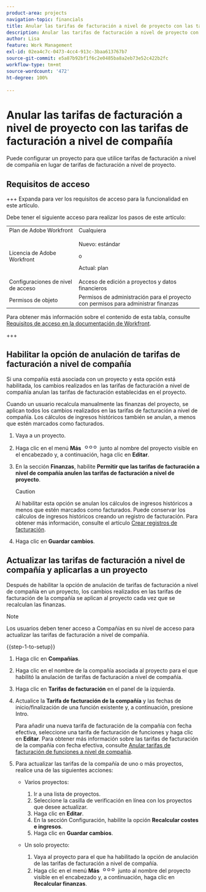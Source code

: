 ```yaml
---
product-area: projects
navigation-topic: financials
title: Anular las tarifas de facturación a nivel de proyecto con las tarifas de facturación a nivel de compañía
description: Anular las tarifas de facturación a nivel de proyecto con las tarifas de facturación a nivel de compañía
author: Lisa
feature: Work Management
exl-id: 02ea4c7c-0473-4cc4-913c-3baa613767b7
source-git-commit: e5a87b92bf1f6c2e0485ba8a2eb73e52c422b2fc
workflow-type: tm+mt
source-wordcount: '472'
ht-degree: 100%

---
```


# Anular las tarifas de facturación a nivel de proyecto con las tarifas de facturación a nivel de compañía

<!--
<p data-mc-conditions="QuicksilverOrClassic.Draft mode">(NOTE: THIS IS LINKED TO THE UI IN THE EDIT PROJECT MODAL)</p>
-->

Puede configurar un proyecto para que utilice tarifas de facturación a nivel de compañía en lugar de tarifas de facturación a nivel de proyecto.

## Requisitos de acceso

+++ Expanda para ver los requisitos de acceso para la funcionalidad en este artículo.

Debe tener el siguiente acceso para realizar los pasos de este artículo:

<table style="table-layout:auto"> 
 <col> 
 <col> 
 <tbody> 
  <tr> 
   <td role="rowheader">Plan de Adobe Workfront</td> 
   <td>Cualquiera</td> 
  </tr> 
  <tr> 
   <td role="rowheader">Licencia de Adobe Workfront</td> 
   <td>
   <p>Nuevo: estándar</p>
   <p>o</p>
   <p>Actual: plan</p></td> 
  </tr> 
  <tr> 
   <td role="rowheader">Configuraciones de nivel de acceso</td> 
   <td>Acceso de edición a proyectos y datos financieros</td> 
  </tr> 
  <tr> 
   <td role="rowheader">Permisos de objeto</td> 
   <td>Permisos de administración para el proyecto con permisos para administrar finanzas</td> 
  </tr> 
 </tbody> 
</table>

Para obtener más información sobre el contenido de esta tabla, consulte [Requisitos de acceso en la documentación de Workfront](/help/quicksilver/administration-and-setup/add-users/access-levels-and-object-permissions/access-level-requirements-in-documentation.md).

+++

## Habilitar la opción de anulación de tarifas de facturación a nivel de compañía

Si una compañía está asociada con un proyecto y esta opción está habilitada, los cambios realizados en las tarifas de facturación a nivel de compañía anulan las tarifas de facturación establecidas en el proyecto.

Cuando un usuario recalcula manualmente las finanzas del proyecto, se aplican todos los cambios realizados en las tarifas de facturación a nivel de compañía. Los cálculos de ingresos históricos también se anulan, a menos que estén marcados como facturados.

1. Vaya a un proyecto. 
1. Haga clic en el menú **Más** ![](assets/qs-more-icon-on-an-object.png) junto al nombre del proyecto visible en el encabezado y, a continuación, haga clic en **Editar**.
1. En la sección **Finanzas**, habilite **Permitir que las tarifas de facturación a nivel de compañía anulen las tarifas de facturación a nivel de proyecto**.

   >[!CAUTION]
   >
   >Al habilitar esta opción se anulan los cálculos de ingresos históricos a menos que estén marcados como facturados. Puede conservar los cálculos de ingresos históricos creando un registro de facturación. Para obtener más información, consulte el artículo [Crear registros de facturación](../../../manage-work/projects/project-finances/create-billing-records.md).

1. Haga clic en **Guardar cambios**.

## Actualizar las tarifas de facturación a nivel de compañía y aplicarlas a un proyecto

Después de habilitar la opción de anulación de tarifas de facturación a nivel de compañía en un proyecto, los cambios realizados en las tarifas de facturación de la compañía se aplican al proyecto cada vez que se recalculan las finanzas.

>[!NOTE]
>
>Los usuarios deben tener acceso a Compañías en su nivel de acceso para actualizar las tarifas de facturación a nivel de compañía.

{{step-1-to-setup}}

1. Haga clic en **Compañías**.
1. Haga clic en el nombre de la compañía asociada al proyecto para el que habilitó la anulación de tarifas de facturación a nivel de compañía.
1. Haga clic en **Tarifas de facturación** en el panel de la izquierda.
1. Actualice la **Tarifa de facturación de la compañía** y las fechas de inicio/finalización de una función existente y, a continuación, presione Intro.

   Para añadir una nueva tarifa de facturación de la compañía con fecha efectiva, seleccione una tarifa de facturación de funciones y haga clic en **Editar**. Para obtener más información sobre las tarifas de facturación de la compañía con fecha efectiva, consulte [Anular tarifas de facturación de funciones a nivel de compañía](/help/quicksilver/administration-and-setup/set-up-workfront/organizational-setup/override-job-role-billing-rates-company-level.md).

1. Para actualizar las tarifas de la compañía de uno o más proyectos, realice una de las siguientes acciones:

   * Varios proyectos:

      1. Ir a una lista de proyectos.
      1. Seleccione la casilla de verificación en línea con los proyectos que desee actualizar.
      1. Haga clic en **Editar**.
      1. En la sección Configuración, habilite la opción **Recalcular costes e ingresos**.
      1. Haga clic en **Guardar cambios**.

   * Un solo proyecto:

      1. Vaya al proyecto para el que ha habilitado la opción de anulación de las tarifas de facturación a nivel de compañía.
      1. Haga clic en el menú **Más** ![](assets/qs-more-icon-on-an-object.png) junto al nombre del proyecto visible en el encabezado y, a continuación, haga clic en **Recalcular finanzas**.
